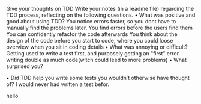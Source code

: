 Give your thoughts on TDD
Write your notes (in a readme file) regarding the TDD process, reflecting on
the following questions.
• What was positive and good about using TDD?
You notice errors faster, so you dont have to manually find the problems later.
You find errors before the users find them
You can confidently refactor the code afterwards
You think about the design of the code before you start to code, where you could loose overview when you sit in coding details
• What was annoying or difficult?
Getting used to write a test first, and purposely getting an "first" error.
writing double as much code(witch could leed to more problems)
• What surprised you?

• Did TDD help you write some tests you wouldn’t otherwise have thought
of?
I would never had written a test befor.


hello

